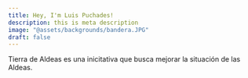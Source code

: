 ```yaml
---
title: Hey, I'm Luis Puchades!
description: this is meta description
image: "@assets/backgrounds/bandera.JPG"
draft: false
---
```


Tierra de Aldeas es una inicitativa que busca mejorar la situación de las Aldeas. 